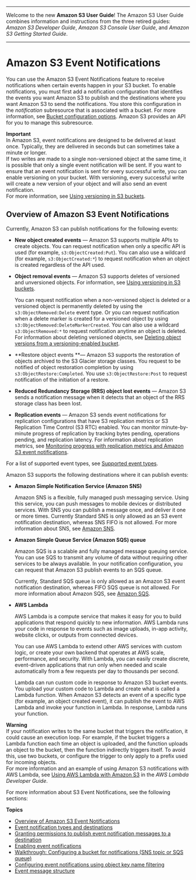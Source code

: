 --------

Welcome to the new **Amazon S3 User Guide**\! The Amazon S3 User Guide combines information and instructions from the three retired guides: *Amazon S3 Developer Guide*, *Amazon S3 Console User Guide*, and *Amazon S3 Getting Started Guide*\.

--------

# Amazon S3 Event Notifications<a name="NotificationHowTo"></a>

You can use the Amazon S3 Event Notifications feature to receive notifications when certain events happen in your S3 bucket\. To enable notifications, you must first add a notification configuration that identifies the events you want Amazon S3 to publish and the destinations where you want Amazon S3 to send the notifications\. You store this configuration in the *notification* subresource that is associated with a bucket\. For more information, see [Bucket configuration options](UsingBucket.md#bucket-config-options-intro)\. Amazon S3 provides an API for you to manage this subresource\. 

**Important**  
In Amazon S3, event notifications are designed to be delivered at least once\. Typically, they are delivered in seconds but can sometimes take a minute or longer\.  
If two writes are made to a single non\-versioned object at the same time, it is possible that only a single event notification will be sent\. If you want to ensure that an event notification is sent for every successful write, you can enable versioning on your bucket\. With versioning, every successful write will create a new version of your object and will also send an event notification\.  
For more information, see [Using versioning in S3 buckets](Versioning.md)\.

## Overview of Amazon S3 Event Notifications<a name="notification-how-to-overview"></a>

 Currently, Amazon S3 can publish notifications for the following events:
+ **New object created events** — Amazon S3 supports multiple APIs to create objects\. You can request notification when only a specific API is used \(for example, `s3:ObjectCreated:Put`\)\. You can also use a wildcard \(for example, `s3:ObjectCreated:*`\) to request notification when an object is created regardless of the API used\. 
+ **Object removal events** — Amazon S3 supports deletes of versioned and unversioned objects\. For information, see [Using versioning in S3 buckets](Versioning.md)\. 

  You can request notification when a non\-versioned object is deleted or a versioned object is permanently deleted by using the `s3:ObjectRemoved:Delete` event type\. Or you can request notification when a delete marker is created for a versioned object by using `s3:ObjectRemoved:DeleteMarkerCreated`\. You can also use a wildcard `s3:ObjectRemoved:*` to request notification anytime an object is deleted\. For information about deleting versioned objects, see [Deleting object versions from a versioning\-enabled bucket](DeletingObjectVersions.md)\. 
+ **Restore object events **— Amazon S3 supports the restoration of objects archived to the S3 Glacier storage classes\. You request to be notified of object restoration completion by using `s3:ObjectRestore:Completed`\. You use `s3:ObjectRestore:Post` to request notification of the initiation of a restore\.
+ **Reduced Redundancy Storage \(RRS\) object lost events** — Amazon S3 sends a notification message when it detects that an object of the RRS storage class has been lost\. 
+ **Replication events** — Amazon S3 sends event notifications for replication configurations that have S3 replication metrics or S3 Replication Time Control \(S3 RTC\) enabled\. You can monitor minute\-by\-minute progress of replication by tracking bytes pending, operations pending, and replication latency\. For information about replication metrics, see [Monitoring progress with replication metrics and Amazon S3 event notifications](replication-metrics.md)\.

For a list of supported event types, see [Supported event types](notification-how-to-event-types-and-destinations.md#supported-notification-event-types)\. 

Amazon S3 supports the following destinations where it can publish events:
+ **Amazon Simple Notification Service \(Amazon SNS\)**

  Amazon SNS is a flexible, fully managed push messaging service\. Using this service, you can push messages to mobile devices or distributed services\. With SNS you can publish a message once, and deliver it one or more times\. Currently Standard SNS is only allowed as an S3 event notification destination, whereas SNS FIFO is not allowed\. For more information about SNS, see [Amazon SNS](http://aws.amazon.com/sns/)\.
+ **Amazon Simple Queue Service \(Amazon SQS\) queue**

  Amazon SQS is a scalable and fully managed message queuing service\. You can use SQS to transmit any volume of data without requiring other services to be always available\. In your notification configuration, you can request that Amazon S3 publish events to an SQS queue\. 

  Currently, Standard SQS queue is only allowed as an Amazon S3 event notification destination, whereas FIFO SQS queue is not allowed\. For more information about Amazon SQS, see [Amazon SQS](http://aws.amazon.com/sqs/)\.
+ **AWS Lambda**

  AWS Lambda is a compute service that makes it easy for you to build applications that respond quickly to new information\. AWS Lambda runs your code in response to events such as image uploads, in\-app activity, website clicks, or outputs from connected devices\. 

  You can use AWS Lambda to extend other AWS services with custom logic, or create your own backend that operates at AWS scale, performance, and security\. With Lambda, you can easily create discrete, event\-driven applications that run only when needed and scale automatically from a few requests per day to thousands per second\. 

  Lambda can run custom code in response to Amazon S3 bucket events\. You upload your custom code to Lambda and create what is called a Lambda function\. When Amazon S3 detects an event of a specific type \(for example, an object created event\), it can publish the event to AWS Lambda and invoke your function in Lambda\. In response, Lambda runs your function\. 

**Warning**  
If your notification writes to the same bucket that triggers the notification, it could cause an execution loop\. For example, if the bucket triggers a Lambda function each time an object is uploaded, and the function uploads an object to the bucket, then the function indirectly triggers itself\. To avoid this, use two buckets, or configure the trigger to only apply to a prefix used for incoming objects\.  
For more information and an example of using Amazon S3 notifications with AWS Lambda, see [Using AWS Lambda with Amazon S3](https://docs.aws.amazon.com/lambda/latest/dg/with-s3.html) in the *AWS Lambda Developer Guide*\. 

For more information about S3 Event Notifications, see the following sections:

**Topics**
+ [Overview of Amazon S3 Event Notifications](#notification-how-to-overview)
+ [Event notification types and destinations](notification-how-to-event-types-and-destinations.md)
+ [Granting permissions to publish event notification messages to a destination](grant-destinations-permissions-to-s3.md)
+ [Enabling event notifications](how-to-enable-disable-notification-intro.md)
+ [Walkthrough: Configuring a bucket for notifications \(SNS topic or SQS queue\)](ways-to-add-notification-config-to-bucket.md)
+ [Configuring event notifications using object key name filtering](notification-how-to-filtering.md)
+ [Event message structure](notification-content-structure.md)